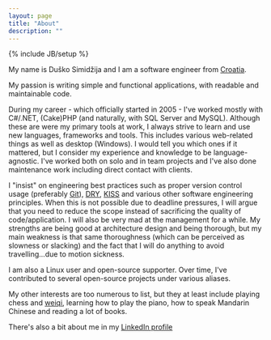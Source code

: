 ```yaml
---
layout: page
title: "About"
description: ""
---
```

{% include JB/setup %}

My name is Du&scaron;ko Simid&zcaron;ija and I am a software engineer from [Croatia][hr].

My passion is writing simple and functional applications, with readable and maintainable code.

During my career - which officially started in 2005 - I've worked mostly with C#/.NET, (Cake)PHP (and naturally, with SQL Server and MySQL). Although these are were my primary tools at work, I always strive to learn and use new languages, frameworks and tools. This includes various web-related things as well as desktop (Windows). I would tell you which ones if it mattered, but I consider my experience and knowledge to be language-agnostic. I've worked both on solo and in team projects and I've also done maintenance work including direct contact with clients.

I "insist" on engineering best practices such as proper version control usage (preferably [Git][]), [DRY][], [KISS][] and various other software engineering principles. When this is not possible due to deadline pressures, I will argue that you need to reduce the scope instead of sacrificing the quality of code/application. I will also be very mad at the management for a while. My strengths are being good at architecture design and being thorough, but my main weakness is that same thoroughness (which can be perceived as slowness or slacking) and the fact that I will do anything to avoid travelling...due to motion sickness.

I am also a Linux user and open-source supporter. Over time, I've contributed to several open-source projects under various aliases.

My other interests are too numerous to list, but they at least include playing chess and [weiqi][], learning how to play the piano, how to speak Mandarin Chinese and reading a lot of books.

There's also a bit about me in my [LinkedIn profile][linkedin]

[hr]: http://en.wikipedia.org/wiki/Croatia
[Git]: http://git-scm.com/
[DRY]: http://en.wikipedia.org/wiki/Don%27t_repeat_yourself
[KISS]: http://en.wikipedia.org/wiki/KISS_principle
[weiqi]: http://en.wikipedia.org/wiki/Go_%28game%29
[linkedin]: http://hr.linkedin.com/in/duskosimidzija
